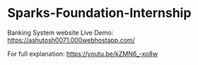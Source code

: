 # Sparks-Foundation-Internship
Banking System website
Live Demo: https://ashutosh0071.000webhostapp.com/


For full explanation: https://youtu.be/kZMN6_-xo8w
